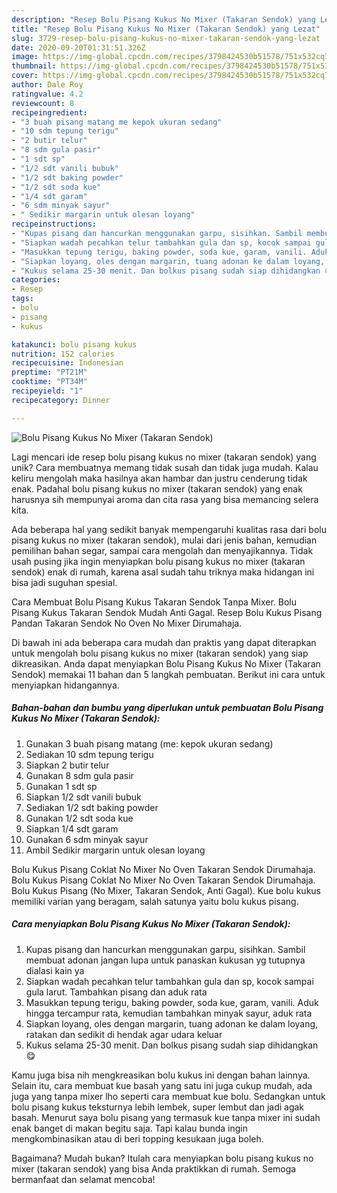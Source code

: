 ```yaml
---
description: "Resep Bolu Pisang Kukus No Mixer (Takaran Sendok) yang Lezat"
title: "Resep Bolu Pisang Kukus No Mixer (Takaran Sendok) yang Lezat"
slug: 3729-resep-bolu-pisang-kukus-no-mixer-takaran-sendok-yang-lezat
date: 2020-09-20T01:31:51.326Z
image: https://img-global.cpcdn.com/recipes/3798424530b51578/751x532cq70/bolu-pisang-kukus-no-mixer-takaran-sendok-foto-resep-utama.jpg
thumbnail: https://img-global.cpcdn.com/recipes/3798424530b51578/751x532cq70/bolu-pisang-kukus-no-mixer-takaran-sendok-foto-resep-utama.jpg
cover: https://img-global.cpcdn.com/recipes/3798424530b51578/751x532cq70/bolu-pisang-kukus-no-mixer-takaran-sendok-foto-resep-utama.jpg
author: Dale Roy
ratingvalue: 4.2
reviewcount: 8
recipeingredient:
- "3 buah pisang matang me kepok ukuran sedang"
- "10 sdm tepung terigu"
- "2 butir telur"
- "8 sdm gula pasir"
- "1 sdt sp"
- "1/2 sdt vanili bubuk"
- "1/2 sdt baking powder"
- "1/2 sdt soda kue"
- "1/4 sdt garam"
- "6 sdm minyak sayur"
- " Sedikir margarin untuk olesan loyang"
recipeinstructions:
- "Kupas pisang dan hancurkan menggunakan garpu, sisihkan. Sambil membuat adonan jangan lupa untuk panaskan kukusan yg tutupnya dialasi kain ya"
- "Siapkan wadah pecahkan telur tambahkan gula dan sp, kocok sampai gula larut. Tambahkan pisang dan aduk rata"
- "Masukkan tepung terigu, baking powder, soda kue, garam, vanili. Aduk hingga tercampur rata, kemudian tambahkan minyak sayur, aduk rata"
- "Siapkan loyang, oles dengan margarin, tuang adonan ke dalam loyang, ratakan dan sedikit di hendak agar udara keluar"
- "Kukus selama 25-30 menit. Dan bolkus pisang sudah siap dihidangkan 😋"
categories:
- Resep
tags:
- bolu
- pisang
- kukus

katakunci: bolu pisang kukus 
nutrition: 152 calories
recipecuisine: Indonesian
preptime: "PT21M"
cooktime: "PT34M"
recipeyield: "1"
recipecategory: Dinner

---
```



![Bolu Pisang Kukus No Mixer (Takaran Sendok)](https://img-global.cpcdn.com/recipes/3798424530b51578/751x532cq70/bolu-pisang-kukus-no-mixer-takaran-sendok-foto-resep-utama.jpg)

Lagi mencari ide resep bolu pisang kukus no mixer (takaran sendok) yang unik? Cara membuatnya memang tidak susah dan tidak juga mudah. Kalau keliru mengolah maka hasilnya akan hambar dan justru cenderung tidak enak. Padahal bolu pisang kukus no mixer (takaran sendok) yang enak harusnya sih mempunyai aroma dan cita rasa yang bisa memancing selera kita.

Ada beberapa hal yang sedikit banyak mempengaruhi kualitas rasa dari bolu pisang kukus no mixer (takaran sendok), mulai dari jenis bahan, kemudian pemilihan bahan segar, sampai cara mengolah dan menyajikannya. Tidak usah pusing jika ingin menyiapkan bolu pisang kukus no mixer (takaran sendok) enak di rumah, karena asal sudah tahu triknya maka hidangan ini bisa jadi suguhan spesial.

Cara Membuat Bolu Pisang Kukus Takaran Sendok Tanpa Mixer. Bolu Pisang Kukus Takaran Sendok Mudah Anti Gagal. Resep Bolu Kukus Pisang Pandan Takaran Sendok No Oven No Mixer Dirumahaja.


Di bawah ini ada beberapa cara mudah dan praktis yang dapat diterapkan untuk mengolah bolu pisang kukus no mixer (takaran sendok) yang siap dikreasikan. Anda dapat menyiapkan Bolu Pisang Kukus No Mixer (Takaran Sendok) memakai 11 bahan dan 5 langkah pembuatan. Berikut ini cara untuk menyiapkan hidangannya.

<!--inarticleads1-->

##### Bahan-bahan dan bumbu yang diperlukan untuk pembuatan Bolu Pisang Kukus No Mixer (Takaran Sendok):

1. Gunakan 3 buah pisang matang (me: kepok ukuran sedang)
1. Sediakan 10 sdm tepung terigu
1. Siapkan 2 butir telur
1. Gunakan 8 sdm gula pasir
1. Gunakan 1 sdt sp
1. Siapkan 1/2 sdt vanili bubuk
1. Sediakan 1/2 sdt baking powder
1. Gunakan 1/2 sdt soda kue
1. Siapkan 1/4 sdt garam
1. Gunakan 6 sdm minyak sayur
1. Ambil  Sedikir margarin untuk olesan loyang


Bolu Kukus Pisang Coklat No Mixer No Oven Takaran Sendok Dirumahaja. Bolu Kukus Pisang Coklat No Mixer No Oven Takaran Sendok Dirumahaja. Bolu Kukus Pisang (No Mixer, Takaran Sendok, Anti Gagal). Kue bolu kukus memiliki varian yang beragam, salah satunya yaitu bolu kukus pisang. 

<!--inarticleads2-->

##### Cara menyiapkan Bolu Pisang Kukus No Mixer (Takaran Sendok):

1. Kupas pisang dan hancurkan menggunakan garpu, sisihkan. Sambil membuat adonan jangan lupa untuk panaskan kukusan yg tutupnya dialasi kain ya
1. Siapkan wadah pecahkan telur tambahkan gula dan sp, kocok sampai gula larut. Tambahkan pisang dan aduk rata
1. Masukkan tepung terigu, baking powder, soda kue, garam, vanili. Aduk hingga tercampur rata, kemudian tambahkan minyak sayur, aduk rata
1. Siapkan loyang, oles dengan margarin, tuang adonan ke dalam loyang, ratakan dan sedikit di hendak agar udara keluar
1. Kukus selama 25-30 menit. Dan bolkus pisang sudah siap dihidangkan 😋


Kamu juga bisa nih mengkreasikan bolu kukus ini dengan bahan lainnya. Selain itu, cara membuat kue basah yang satu ini juga cukup mudah, ada juga yang tanpa mixer lho seperti cara membuat kue bolu. Sedangkan untuk bolu pisang kukus teksturnya lebih lembek, super lembut dan jadi agak basah. Menurut saya bolu pisang yang termasuk kue tanpa mixer ini sudah enak banget di makan begitu saja. Tapi kalau bunda ingin mengkombinasikan atau di beri topping kesukaan juga boleh. 

Bagaimana? Mudah bukan? Itulah cara menyiapkan bolu pisang kukus no mixer (takaran sendok) yang bisa Anda praktikkan di rumah. Semoga bermanfaat dan selamat mencoba!
